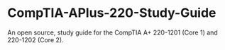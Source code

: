 # CompTIA-APlus-220-Study-Guide
An open source, study guide for the CompTIA A+ 220-1201 (Core 1) and 220-1202 (Core 2).
